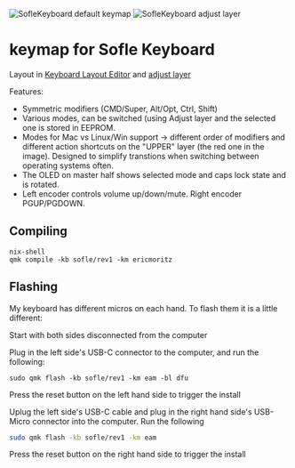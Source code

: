 ![SofleKeyboard default keymap](https://github.com/josefadamcik/SofleKeyboard/raw/master/Images/soflekeyboard.png)
![SofleKeyboard adjust layer](https://github.com/josefadamcik/SofleKeyboard/raw/master/Images/soflekeyboard_layout_adjust.png)


#  keymap for Sofle Keyboard

Layout in [Keyboard Layout Editor](http://www.keyboard-layout-editor.com/#/gists/76efb423a46cbbea75465cb468eef7ff) and [adjust layer](http://www.keyboard-layout-editor.com/#/gists/4bcf66f922cfd54da20ba04905d56bd4)


Features:

- Symmetric modifiers (CMD/Super, Alt/Opt, Ctrl, Shift)
- Various modes, can be switched (using Adjust layer and the selected one is stored in EEPROM.
- Modes for Mac vs Linux/Win support -> different order of modifiers and different action shortcuts on the "UPPER" layer (the red one in the image). Designed to simplify transtions when switching between operating systems often.
- The OLED on master half shows selected mode and caps lock state and is rotated.
- Left encoder controls volume up/down/mute. Right encoder PGUP/PGDOWN.


## Compiling


```
nix-shell
qmk compile -kb sofle/rev1 -km ericmoritz
```

## Flashing

My keyboard has different micros on each hand. To flash them it is a little different:

Start with both sides disconnected from the computer

Plug in the left side's USB-C connector to the computer, and run the following:

```
sudo qmk flash -kb sofle/rev1 -km eam -bl dfu
```

Press the reset button on the left hand side to trigger the install

Uplug the left side's USB-C cable and plug in the right hand side's USB-Micro connector into the computer. Run the following

```sh
sudo qmk flash -kb sofle/rev1 -km eam 
```

Press the reset button on the right hand side to trigger the install
